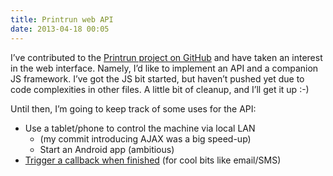 ```yaml
---
title: Printrun web API
date: 2013-04-18 00:05
---
```


I’ve contributed to the [Printrun project on GitHub](http://GitHub.com/kliment/Printrun) and have taken an interest in the web interface. Namely, I’d like to implement an API and a companion JS framework. I’ve got the JS bit started, but haven’t pushed yet due to code complexities in other files. A little bit of cleanup, and I’ll get it up :-)

Until then, I’m going to keep track of some uses for the API:

* Use a tablet/phone to control the machine via local LAN
  * (my commit introducing AJAX was a big speed-up)
  * Start an Android app (ambitious)
* [Trigger a callback when finished](https://github.com/kliment/Printrun/issues/301) (for cool bits like email/SMS)
